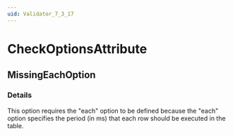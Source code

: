 ```yaml
---
uid: Validator_7_3_17
---
```


# CheckOptionsAttribute

## MissingEachOption

<!-- Description, Properties, ... sections are auto-generated. -->
<!-- REPLACE ME AUTO-GENERATION -->

### Details

This option requires the "each" option to be defined because the "each" option specifies the period (in ms) that each row should be executed in the table.

<!-- Uncomment to add example code -->
<!--### Example code-->
